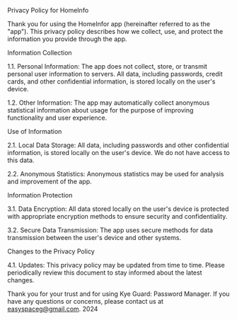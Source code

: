 Privacy Policy for HomeInfo

Thank you for using the HomeInfor app (hereinafter referred to as the "app"). This privacy policy describes how we collect, use, and protect the information you provide through the app.

Information Collection

1.1. Personal Information: The app does not collect, store, or transmit personal user information to servers. All data, including passwords, credit cards, and other confidential information, is stored locally on the user's device.

1.2. Other Information: The app may automatically collect anonymous statistical information about usage for the purpose of improving functionality and user experience.

Use of Information

2.1. Local Data Storage: All data, including passwords and other confidential information, is stored locally on the user's device. We do not have access to this data.

2.2. Anonymous Statistics: Anonymous statistics may be used for analysis and improvement of the app.

Information Protection

3.1. Data Encryption: All data stored locally on the user's device is protected with appropriate encryption methods to ensure security and confidentiality.

3.2. Secure Data Transmission: The app uses secure methods for data transmission between the user's device and other systems.

Changes to the Privacy Policy

4.1. Updates: This privacy policy may be updated from time to time. Please periodically review this document to stay informed about the latest changes.

Thank you for your trust and for using Kye Guard: Password Manager. If you have any questions or concerns, please contact us at easyspaceg@gmail.com.
2024
